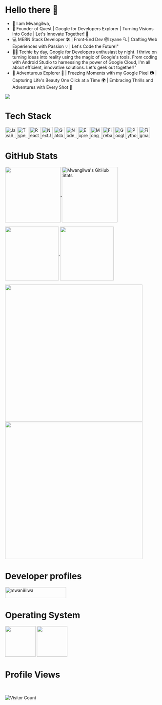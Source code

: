 # Hello there 👋

- 👀 I am Mwangilwa,
- 🚀 Founder of Quest | Google for Developers Explorer | Turning Visions into Code | Let's Innovate Together! 🌟
- 💻 MERN Stack Developer 🛠️ | Front-End Dev @Izyane 🔍 | Crafting Web Experiences with Passion 💡 | Let's Code the Future!"
- 👨‍💻 Techie by day, Google for Developers enthusiast by night. I thrive on turning ideas into reality using the magic of Google's tools. From coding with Android Studio to harnessing the power of Google Cloud, I'm all about efficient, innovative solutions. Let's geek out together!"
- 📸 Adventurous Explorer 🌄 | Freezing Moments with my Google Pixel 📷 | Capturing Life's Beauty One Click at a Time 🌍 | Embracing Thrills and Adventures with Every Shot 🌟
  
<a href="https://www.twitter.com/mayhem_mgz" target="_blank" rel="noreferrer"><img
src="https://img.shields.io/twitter/follow/mayhem_mgz?logo=twitter&style=for-the-badge&color=0891b2&labelColor=1c1917"
/></a>

# Tech Stack

<p align="left">
  <a href="https://developer.mozilla.org/en-US/docs/Web/JavaScript" target="_blank" rel="noreferrer">
    <img src="https://raw.githubusercontent.com/danielcranney/readme-generator/main/public/icons/skills/javascript-colored.svg" width="36" height="36" alt="JavaScript" />
  </a>
  <a href="https://www.typescriptlang.org/" target="_blank" rel="noreferrer">
    <img src="https://raw.githubusercontent.com/danielcranney/readme-generator/main/public/icons/skills/typescript-colored.svg" width="36" height="36" alt="TypeScript" />
  </a>
  <a href="https://react.dev/" target="_blank" rel="noreferrer">
    <img src="https://raw.githubusercontent.com/danielcranney/readme-generator/main/public/icons/skills/react-colored.svg" width="36" height="36" alt="React" />
  </a>
  <a href="https://nextjs.org/docs" target="_blank" rel="noreferrer">
    <img src="https://raw.githubusercontent.com/danielcranney/readme-generator/main/public/icons/skills/nextjs-colored.svg" width="36" height="36" alt="NextJs" />
  </a>  
  <a href="https://www.gatsbyjs.com/" target="_blank" rel="noreferrer">
    <img src="https://raw.githubusercontent.com/danielcranney/readme-generator/main/public/icons/skills/gatsby-colored.svg" width="36" height="36" alt="Gatsby" />
  </a>
  <a href="https://nodejs.org/en/" target="_blank" rel="noreferrer">
    <img src="https://raw.githubusercontent.com/danielcranney/readme-generator/main/public/icons/skills/nodejs-colored.svg" width="36" height="36" alt="NodeJS" />
  </a>
  <a href="https://expressjs.com/" target="_blank" rel="noreferrer">
    <img src="https://raw.githubusercontent.com/danielcranney/readme-generator/main/public/icons/skills/express-colored.svg" width="36" height="36" alt="Express" />
  </a>
  <a href="https://www.mongodb.com/" target="_blank" rel="noreferrer">
    <img src="https://raw.githubusercontent.com/danielcranney/readme-generator/main/public/icons/skills/mongodb-colored.svg" width="36" height="36" alt="MongoDB" />
  </a>  
  <a href="https://firebase.google.com/" target="_blank" rel="noreferrer">
    <img src="https://raw.githubusercontent.com/danielcranney/readme-generator/main/public/icons/skills/firebase-colored.svg" width="36" height="36" alt="Firebase" />
  </a>
  <a href="https://cloud.google.com/" target="_blank" rel="noreferrer">
    <img src="https://img.icons8.com/?size=1x&id=WHRLQdbEXQ16&format=png" width="36" height="36" alt="Google Cloud" />
  </a>
  <a href="https://www.python.org/" target="_blank" rel="noreferrer">
    <img src="https://img.icons8.com/?size=1x&id=13441&format=png" width="36" height="36" alt="Python" />
  </a>
  <a href="https://www.figma.com/" target="_blank" rel="noreferrer">
    <img src="https://img.icons8.com/?size=1x&id=zfHRZ6i1Wg0U&format=png" width="36" height="36" alt="Figma" />
  </a>
</p>

# GitHub Stats
 
<a href="https://github.com/mwan9ilwa/github-readme-stats#gh-dark-mode-only" >
<img height=182 align="center" src="https://github-readme-stats.vercel.app/api?username=mwan9ilwa&show_icons=true&theme=dark#gh-dark-mode-only" />
</a>
<a href="https://github.com/mwan9ilwa/github-readme-stats#gh-dark-mode-only">
<img height=182 align="center" src="https://streak-stats.demolab.com/?user=mwan9ilwa&theme=dark#gh-dark-mode-only" alt="Mwangilwa's GitHub Stats" />
</a>
</p>
 
<a href="https://github.com/mwan9ilwa/github-readme-stats">
<img height=176 align="center" src="https://github-readme-stats.vercel.app/api/wakatime?username=mwan9ilwa&theme=dark#gh-dark-mode-only" />
</a>
   
<a href="https://github.com/mwan9ilwa/github-readme-stats">
<img height=176 align="center" src="https://github-readme-stats.vercel.app/api/top-langs/?username=mwan9ilwa&layout=compact&theme=dark#gh-dark-mode-only">
</a>
</p>

<a href="https://github.com/mwan9ilwa/quest">
<img width=450 align="center" src="https://github-readme-stats.vercel.app/api/pin/?username=mwan9ilwa&repo=quest&theme=dark#gh-dark-mode-only" />
</a>
  
<a href="https://github.com/mwan9ilwa/mayhem">
<img width=450 align="center" src="https://github-readme-stats.vercel.app/api/pin/?username=mwan9ilwa&repo=mayhem&theme=dark#gh-dark-mode-only" />
</a>    

     

# Developer profiles
<p align="left">
<a href="https://g.dev/mwan9ilwa" target="blank"><img align="center" src="https://www.gstatic.com/devrel-devsite/prod/v85f54088ef7777280c83d69d659572c5ef9931b8141761ffdab023f32799d208/developers/images/lockup-new.svg" alt="mwan9ilwa" height="36" width="200" /></a> &emsp;
</p>

# Operating System
<p align="left">
<img src="https://img.shields.io/badge/linux%20os-000000?style=for-the-badge&logo=linux&logoColor=white" width="100px" />
<img src="https://img.shields.io/badge/Windows-0078D6?style=for-the-badge&logo=windows&logoColor=white" width="100px" />
</p>

# Profile Views
<br>

![Visitor Count](https://profile-counter.glitch.me/{mwan9ilwa}/count.svg)


